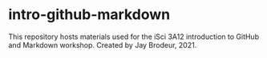 # intro-github-markdown
This repository hosts materials used for the iSci 3A12 introduction to GitHub and Markdown workshop.
Created by Jay Brodeur, 2021.